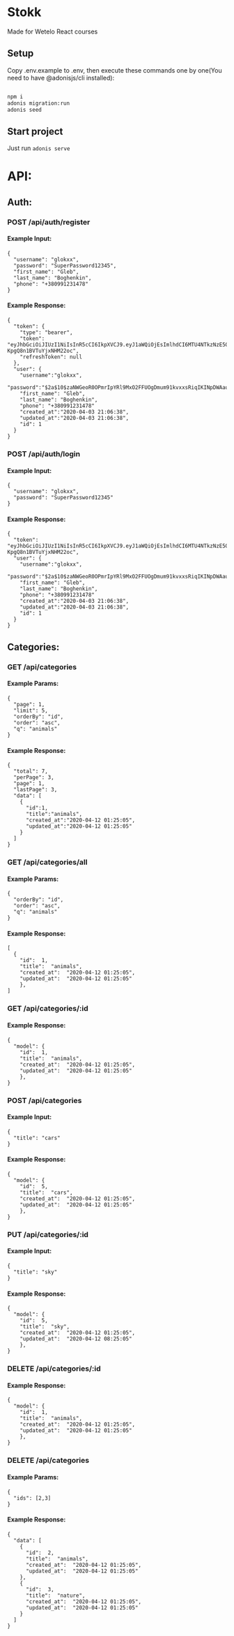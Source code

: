 # Stokk

Made for Wetelo React courses


## Setup

Copy .env.example to .env, then execute these commands one by one(You need to have @adonisjs/cli installed):

```bash

npm i
adonis migration:run
adonis seed

```


## Start project
Just run ```adonis serve ```

# API:

## Auth:

### POST /api/auth/register

#### Example Input: 
```
{
  "username": "glokxx",
  "password": "SuperPassword12345",
  "first_name": "Gleb",
  "last_name": "Boghenkin",
  "phone": "+380991231478"
}
```


#### Example Response: 
```
{
  "token": {
    "type": "bearer",
    "token": "eyJhbGciOiJIUzI1NiIsInR5cCI6IkpXVCJ9.eyJ1aWQiOjEsImlhdCI6MTU4NTkzNzE5OH0.B3MlR8uNnD_pQ7Isi1F4B-KpgQ8n1BVTuYjxNHM22oc",
    "refreshToken": null
  },
  "user": {
    "username":"glokxx",
    "password":"$2a$10$zaNWGeoR0OPmrIpYRl9MxO2FFUOgDmum91kvxxsRiqIKINpDWAauW",
    "first_name": "Gleb",
    "last_name": "Boghenkin",
    "phone": "+380991231478"
    "created_at":"2020-04-03 21:06:38",
    "updated_at":"2020-04-03 21:06:38",
    "id": 1
  }
}
```


### POST /api/auth/login

#### Example Input: 
```
{
  "username": "glokxx",
  "password": "SuperPassword12345"
}
```


#### Example Response: 
```
{
  "token": "eyJhbGciOiJIUzI1NiIsInR5cCI6IkpXVCJ9.eyJ1aWQiOjEsImlhdCI6MTU4NTkzNzE5OH0.B3MlR8uNnD_pQ7Isi1F4B-KpgQ8n1BVTuYjxNHM22oc",
  "user": {
    "username":"glokxx",
    "password":"$2a$10$zaNWGeoR0OPmrIpYRl9MxO2FFUOgDmum91kvxxsRiqIKINpDWAauW",
    "first_name": "Gleb",
    "last_name": "Boghenkin",
    "phone": "+380991231478"
    "created_at":"2020-04-03 21:06:38",
    "updated_at":"2020-04-03 21:06:38",
    "id": 1
  }
}
```

## Categories:

### GET /api/categories

#### Example Params: 
```
{
  "page": 1,
  "limit": 5,
  "orderBy": "id",
  "order": "asc",
  "q": "animals"
}
```


#### Example Response: 
```
{
  "total": 7,
  "perPage": 3,
  "page": 1,
  "lastPage": 3,
  "data": [
    {
      "id":1, 
      "title":"animals",
      "created_at":"2020-04-12 01:25:05",
      "updated_at":"2020-04-12 01:25:05"
    }
  ]
}
```

### GET /api/categories/all

#### Example Params: 
```
{
  "orderBy": "id",
  "order": "asc",
  "q": "animals"
}
```


#### Example Response: 
```
[
  {
    "id":  1,
    "title":  "animals",
    "created_at":  "2020-04-12 01:25:05",
    "updated_at":  "2020-04-12 01:25:05"
    },
]
```

### GET /api/categories/:id

#### Example Response: 
```
{
  "model": {
    "id":  1,
    "title":  "animals",
    "created_at":  "2020-04-12 01:25:05",
    "updated_at":  "2020-04-12 01:25:05"
    },
}
```

### POST /api/categories

#### Example Input: 
```
{
  "title": "cars"
}
```

#### Example Response: 
```
{
  "model": {
    "id":  5,
    "title":  "cars",
    "created_at":  "2020-04-12 01:25:05",
    "updated_at":  "2020-04-12 01:25:05"
    },
}
```

### PUT /api/categories/:id

#### Example Input: 
```
{
  "title": "sky"
}
```

#### Example Response: 
```
{
  "model": {
    "id":  5,
    "title":  "sky",
    "created_at":  "2020-04-12 01:25:05",
    "updated_at":  "2020-04-12 08:25:05"
    },
}
```
### DELETE /api/categories/:id

#### Example Response: 
```
{
  "model": {
    "id":  1,
    "title":  "animals",
    "created_at":  "2020-04-12 01:25:05",
    "updated_at":  "2020-04-12 01:25:05"
    },
}
```
### DELETE /api/categories

#### Example Params: 
```
{
  "ids": [2,3]
}
```
#### Example Response: 
```
{
  "data": [
    {
      "id":  2,
      "title":  "animals",
      "created_at":  "2020-04-12 01:25:05",
      "updated_at":  "2020-04-12 01:25:05"
    },
    {
      "id":  3,
      "title":  "nature",
      "created_at":  "2020-04-12 01:25:05",
      "updated_at":  "2020-04-12 01:25:05"
    }
  ]
}
```

